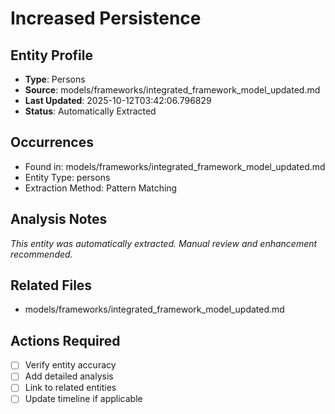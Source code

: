 # Increased Persistence

## Entity Profile
- **Type**: Persons
- **Source**: models/frameworks/integrated_framework_model_updated.md
- **Last Updated**: 2025-10-12T03:42:06.796829
- **Status**: Automatically Extracted

## Occurrences
- Found in: models/frameworks/integrated_framework_model_updated.md
- Entity Type: persons
- Extraction Method: Pattern Matching

## Analysis Notes
*This entity was automatically extracted. Manual review and enhancement recommended.*

## Related Files
- models/frameworks/integrated_framework_model_updated.md

## Actions Required
- [ ] Verify entity accuracy
- [ ] Add detailed analysis
- [ ] Link to related entities
- [ ] Update timeline if applicable
